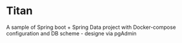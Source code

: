 # Titan
A sample of Spring boot + Spring Data project with Docker-compose configuration and DB scheme - designe via pgAdmin
